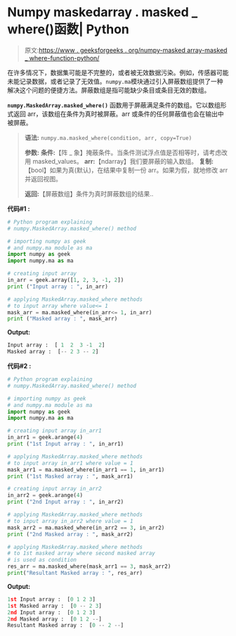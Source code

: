 # Numpy maskedarray . masked _ where()函数| Python

> 原文:[https://www . geeksforgeeks . org/numpy-masked array-masked _ where-function-python/](https://www.geeksforgeeks.org/numpy-maskedarray-masked_where-function-python/)

在许多情况下，数据集可能是不完整的，或者被无效数据污染。例如，传感器可能未能记录数据，或者记录了无效值。`numpy.ma`模块通过引入屏蔽数组提供了一种解决这个问题的便捷方法。屏蔽数组是指可能缺少条目或条目无效的数组。

**`numpy.MaskedArray.masked_where()`** 函数用于屏蔽满足条件的数组。它以数组形式返回 arr，该数组在条件为真时被屏蔽。arr 或条件的任何屏蔽值也会在输出中被屏蔽。

> **语法:** `numpy.ma.masked_where(condition, arr, copy=True)`
> 
> **参数:**
> **条件:**【阵 _ 象】掩蔽条件。当条件测试浮点值是否相等时，请考虑改用 masked_values。
> **arr:**【ndarray】我们要屏蔽的输入数组。
> **复制:**【bool】如果为真(默认)，在结果中复制一份 arr。如果为假，就地修改 arr 并返回视图。
> 
> **返回:**【屏蔽数组】条件为真时屏蔽数组的结果..

**代码#1 :**

```py
# Python program explaining
# numpy.MaskedArray.masked_where() method 

# importing numpy as geek 
# and numpy.ma module as ma
import numpy as geek
import numpy.ma as ma

# creating input array 
in_arr = geek.array([1, 2, 3, -1, 2])
print ("Input array : ", in_arr)

# applying MaskedArray.masked_where methods 
# to input array where value<= 1
mask_arr = ma.masked_where(in_arr<= 1, in_arr)
print ("Masked array : ", mask_arr)
```

**Output:**

```py
Input array :  [ 1  2  3 -1  2]
Masked array :  [-- 2 3 -- 2]

```

**代码#2 :**

```py
# Python program explaining
# numpy.MaskedArray.masked_where() method 

# importing numpy as geek 
# and numpy.ma module as ma
import numpy as geek
import numpy.ma as ma

# creating input array in_arr1 
in_arr1 = geek.arange(4)
print ("1st Input array : ", in_arr1)

# applying MaskedArray.masked_where methods 
# to input array in_arr1 where value = 1
mask_arr1 = ma.masked_where(in_arr1 == 1, in_arr1)
print ("1st Masked array : ", mask_arr1)

# creating input array in_arr2 
in_arr2 = geek.arange(4)
print ("2nd Input array : ", in_arr2)

# applying MaskedArray.masked_where methods 
# to input array in_arr2 where value = 1
mask_arr2 = ma.masked_where(in_arr2 == 3, in_arr2)
print ("2nd Masked array : ", mask_arr2)

# applying MaskedArray.masked_where methods 
# to 1st masked array where second masked array
# is used as condition
res_arr = ma.masked_where(mask_arr1 == 3, mask_arr2)
print("Resultant Masked array : ", res_arr)
```

**Output:**

```py
1st Input array :  [0 1 2 3]
1st Masked array :  [0 -- 2 3]
2nd Input array :  [0 1 2 3]
2nd Masked array :  [0 1 2 --]
Resultant Masked array :  [0 -- 2 --]

```